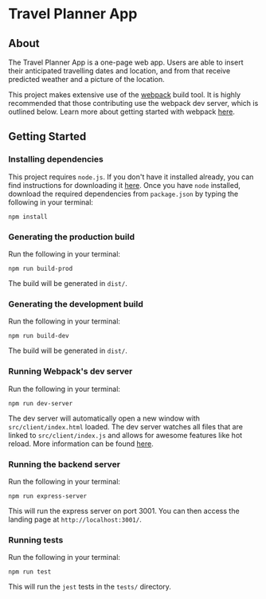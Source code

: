 # Travel Planner App
## About
The Travel Planner App is a one-page web app. Users are able to insert their anticipated travelling dates and
location, and from that receive predicted weather and a picture of the location.  
  
This project makes extensive use of the [webpack](https://webpack.js.org/) build tool. 
It is highly recommended that those contributing use the webpack dev server, which is 
outlined below. Learn more about getting started with webpack 
[here](https://webpack.js.org/guides/getting-started/).

## Getting Started

### Installing dependencies
This project requires `node.js`. If you don't have it installed already, you can 
find instructions for downloading it [here](https://nodejs.org/en/download/). 
Once you have `node` installed, download the required dependencies from 
`package.json` by typing the following in your terminal:
```
npm install
```

### Generating the production build
Run the following in your terminal:
```
npm run build-prod
```
The build will be generated in `dist/`.

### Generating the development build
Run the following in your terminal:
```
npm run build-dev
```
The build will be generated in `dist/`.

### Running Webpack's dev server
Run the following in your terminal:
```
npm run dev-server
```
The dev server will automatically open a new window with `src/client/index.html`
loaded. The dev server watches all files that are linked to `src/client/index.js`
and allows for awesome features like hot reload. More information can be found
[here](https://webpack.js.org/configuration/dev-server/).

### Running the backend server
Run the following in your terminal:
```
npm run express-server
```
This will run the express server on port 3001. You can then access the landing
page at `http://localhost:3001/`.

### Running tests
Run the following in your terminal:
```
npm run test
```
This will run the `jest` tests in the `tests/` directory.